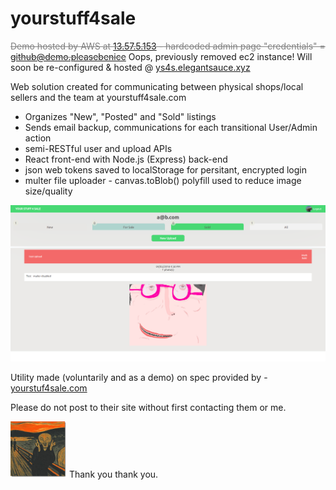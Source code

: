 # yourstuff4sale

<span style='color:grey;text-decoration:line-through'>Demo hosted by AWS at [13.57.5.153](http://13.57.5.153/) - hardcoded admin page "credentials" = github@demo.pleasebenice</span>
Oops, previously removed ec2 instance! Will soon be re-configured & hosted @ [ys4s.elegantsauce.xyz](http://ys4s.elegantsauce.xyz)

Web solution created for communicating between physical shops/local sellers and the team at yourstuff4sale.com
  - Organizes "New", "Posted" and "Sold" listings
  - Sends email backup, communications for each transitional User/Admin action
  - semi-RESTful user and upload APIs
  - React front-end with Node.js (Express) back-end
  - json web tokens saved to localStorage for persitant, encrypted login
  - multer file uploader - canvas.toBlob() polyfill used to reduce image size/quality

<img src="./readme_assets/new.png">



Utility made (voluntarily and as a demo) on spec provided by -  [yourstuf4sale.com](https://www.yourstuff4sale.com)

Please do not post to their site without first contacting them or me.

<img style="height:90px;width:90px;" src="./readme_assets/thumbs.jpg"> Thank you thank you.